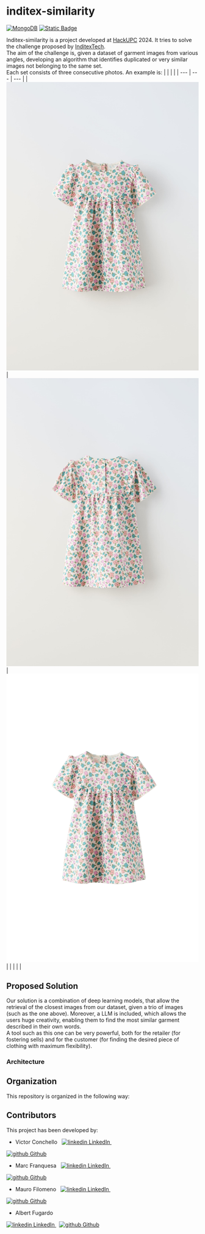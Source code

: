 # inditex-similarity

[![MongoDB](https://img.shields.io/badge/MongoDB-4EA94B?style=for-the-badge&logo=mongodb&logoColor=white)](https://www.mongodb.com/)     [![Static Badge](https://img.shields.io/badge/-Replexica-black)](https://replexica.com/en)


Inditex-similarity is a project developed at [HackUPC](https://hackupc.com/) 2024. It tries to solve the challenge proposed by [InditexTech](https://www.zaratalent.com/es/tech/). <br>
The aim of the challenge is, given a dataset of garment images from various angles, developing an algorithm that identifies duplicated or very similar images not belonging to the same set. <br> Each set consists of three consecutive photos. An example is:
| | | |
| --- | --- | --- |
| ![Image 1](images/img1.jpg) | ![Image 2](images/img2.jpg) | ![Image 3](images/img3.jpg) |
| | | |

## Proposed Solution
Our solution is a combination of deep learning models, that allow the retrieval of the closest images from our dataset, given a trio of images (such as the one above). Moreover, a LLM is included, which allows the users huge creativity, enabling them to find the most similar garment described in their own words. <br>
A tool such as this one can be very powerful, both for the retailer (for fostering sells) and for the customer (for finding the desired piece of clothing with maximum flexibility).

### Architecture

## Organization
This repository is organized in the following way:

## Contributors
This project has been developed by:

* Victor Conchello
&nbsp; <a href="https://www.linkedin.com/in/victor-conchello-vendrell/" rel="nofollow noreferrer">
    <img src="https://i.stack.imgur.com/gVE0j.png" alt="linkedin"> LinkedIn
  </a> &nbsp; 
<a href="https://github.com/Victoriano012" rel="nofollow noreferrer">
    <img src="https://i.stack.imgur.com/tskMh.png" alt="github"> Github
  </a>

* Marc Franquesa 
&nbsp; <a href="https://www.linkedin.com/in/marc-franquesa-0015661b2/" rel="nofollow noreferrer">
    <img src="https://i.stack.imgur.com/gVE0j.png" alt="linkedin"> LinkedIn
  </a> &nbsp; 
<a href="https://github.com/marcfranquesa" rel="nofollow noreferrer">
    <img src="https://i.stack.imgur.com/tskMh.png" alt="github"> Github
  </a>

* Mauro Filomeno 
&nbsp; <a href="https://www.linkedin.com/in/maurofilomeno/" rel="nofollow noreferrer">
    <img src="https://i.stack.imgur.com/gVE0j.png" alt="linkedin"> LinkedIn
  </a> &nbsp; 
<a href="https://github.com/maurofr" rel="nofollow noreferrer">
    <img src="https://i.stack.imgur.com/tskMh.png" alt="github"> Github
  </a>

* Albert Fugardo &nbsp; &nbsp;
<a href="https://www.linkedin.com/in/albert-fugardo-cortada-575381205/" rel="nofollow noreferrer">
    <img src="https://i.stack.imgur.com/gVE0j.png" alt="linkedin"> LinkedIn
  </a> &nbsp; 
<a href="https://github.com/AlbertFugardo" rel="nofollow noreferrer">
    <img src="https://i.stack.imgur.com/tskMh.png" alt="github"> Github
  </a>






